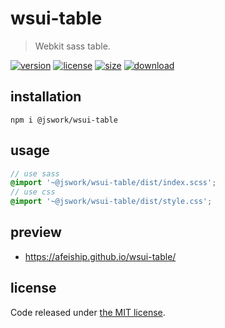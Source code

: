 # wsui-table
> Webkit sass table.

[![version][version-image]][version-url]
[![license][license-image]][license-url]
[![size][size-image]][size-url]
[![download][download-image]][download-url]

## installation
```shell
npm i @jswork/wsui-table
```

## usage
```scss
// use sass
@import '~@jswork/wsui-table/dist/index.scss';
// use css
@import '~@jswork/wsui-table/dist/style.css';
```

## preview
- https://afeiship.github.io/wsui-table/

## license
Code released under [the MIT license](https://github.com/afeiship/wsui-table/blob/master/LICENSE.txt).

[version-image]: https://img.shields.io/npm/v/@jswork/wsui-table
[version-url]: https://npmjs.org/package/@jswork/wsui-table

[license-image]: https://img.shields.io/npm/l/@jswork/wsui-table
[license-url]: https://github.com/afeiship/wsui-table/blob/master/LICENSE.txt

[size-image]: https://img.shields.io/bundlephobia/minzip/@jswork/wsui-table
[size-url]: https://github.com/afeiship/wsui-table/blob/master/dist/wsui-table.min.js

[download-image]: https://img.shields.io/npm/dm/@jswork/wsui-table
[download-url]: https://www.npmjs.com/package/@jswork/wsui-table

